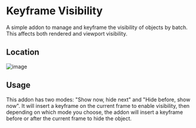 # Keyframe Visibility  
A simple addon to manage and keyframe the visibility of objects by batch. This affects both rendered and viewport visibility.
## Location  
![image](https://github.com/hisprofile/keyframe_visibility/assets/41131633/e0dd9193-d607-40b0-890b-fca484dd0e9b)  
## Usage
This addon has two modes: "Show now, hide next" and "Hide before, show now". It will insert a keyframe on the current frame to enable visibility, then depending on which mode you choose, the addon will insert a keyframe before or after the current frame to hide the object.
